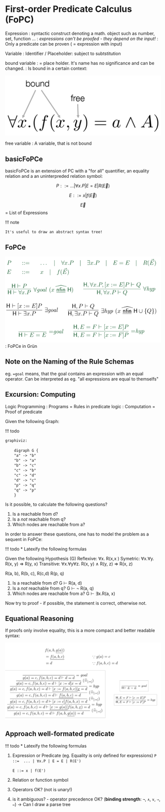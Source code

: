 # First-order Predicate Calculus (FoPC)

Expression
: syntactic construct denoting a math. object such as number, set, function ...
: *expressions can't be proofed - they depend on the input!*
: Only a predicate can be proven ( = expression with input)

Variable
: Identifier / Placeholder: subject to subtstitution

bound variable
: = place holder. It's name has no significance and can be changed.
: Is bound in a certain context:

![](images/bound-variable.png)


free variable
: A variable, that is not bound

## basicFoPCe

basicFoPCe is an extension of PC with a "for all" quantifier, an
equality relation and a an uninterpreded relation symbol:

$$P ::= ... | \forall x.P | E = E | R(\vec{E})$$

$$E ::= x | f(\vec{E})$$

$$\vec{E}$$ = List of Expressions

!!! note

    It's useful to draw an abstract syntax tree!


## FoPCe

![](images/sumary-fopce.png)
: FoPCe in Grün

Note on the Naming of the Rule Schemas
---------------------------------------

eg. ``=goal`` means, that the goal contains an expression with an equal operator.
Can be interpreted as eg. "all expressions are equal to themselfs"

## Excursion: Computing

Logic Programming
: Programs = Rules in predicate logic
: Computation = Proof of predicate

Given the following Graph:

!!! todo

    graphiviz:

        digraph G {
        "a" -> "b"
        "b" -> "a"
        "b" -> "c"
        "c" -> "b"
        "c" -> "d"
        "d" -> "c"
        "p" -> "q"
        "q" -> "p"
        }


Is it possible, to calculate the following questions?

1. Is a reachable from d?
2. Is a *not* reachable from q?
3. Which nodes are reachable from a?

In order to answer these questions, one has to model the problem as a sequent in FoPCe:

!!! todo
    * Latexify the following formulas

Given the following Hypothesis (G)
Reflexive: ∀x. R(x,x )
Symetric: ∀x.∀y. R(x, y) ⇒ R(y, x)
Transitive: ∀x.∀y∀z. R(x, y) ∧ R(y, z) ⇒ R(x, z)

R(a, b), R(b, c), R(c,d) R(p, q)

1. Is a reachable from d? G ⊢ R(a, d)
2. Is a *not* reachable from q? G ⊢ ¬ R(a, q)
3. Which nodes are reachable from a? G ⊢ ∃x.R(a, x)

Now try to proof - if possible, the statement is correct, otherwise not.

## Equational Reasoning

If proofs only involve equality, this is a more compact and better readable
syntax:


![](images/equational-reasoning.png)

## Approach well-formated predicate

!!! todo
    * Latexify the following formulas

1. Expression or Predicate  (eg. Equality is only defined for expressions)
    ``P ::=  ... | ∀x.P | E = E | R(E')``

    ``E ::= x | f(E')``

2. Relation or function symbol
3. Operators OK? (not is unary!)
4. is it ambiguous? - operator precedence OK? (**binding strength**: ``¬``, ``∧``, ``∨``, ``⇒``, ``⇔``)
   -> Can I draw a parse tree
